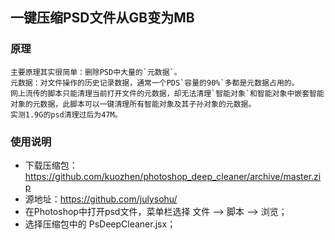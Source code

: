 ## 一键压缩PSD文件从GB变为MB

### 原理
    主要原理其实很简单：删除PSD中大量的`元数据`。
    元数据：对文件操作的历史记录数据，通常一个PDS`容量的90%`多都是元数据占用的。
    网上流传的脚本只能清理当前打开文件的元数据，却无法清理`智能对象`和智能对象中嵌套智能对象的元数据，此脚本可以一键清理所有智能对象及其子孙对象的元数据。
    实测1.9G的psd清理过后为47M。

### 使用说明
* 下载压缩包：https://github.com/kuozhen/photoshop_deep_cleaner/archive/master.zip
* 源地址：https://github.com/julysohu/
* 在Photoshop中打开psd文件，菜单栏选择 文件 --> 脚本 --> 浏览；
* 选择压缩包中的 PsDeepCleaner.jsx；
